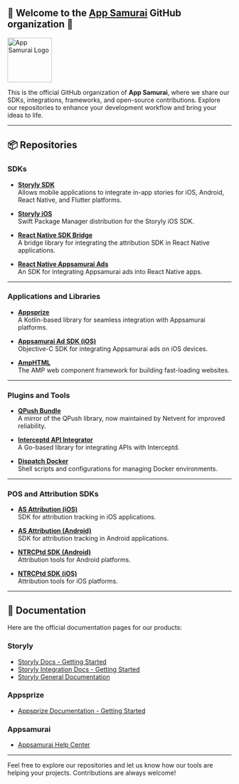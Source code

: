## 👋 Welcome to the [App Samurai](https://appsamurai.com/) GitHub organization 👋

<!-- ![App Samurai Logo]([https://avatars.githubusercontent.com/u/10113643?s=200&v=4](https://media.licdn.com/dms/image/v2/C4D0BAQHSoNLH6uuffg/company-logo_200_200/company-logo_200_200/0/1647002253184/apsamurai_logo?e=2147483647&v=beta&t=SHbKTBI9QxBstawtoaff5vuYfettYtRQA0fNZ0B8Xco)) -->
<img src="https://media.licdn.com/dms/image/v2/C4D0BAQHSoNLH6uuffg/company-logo_200_200/company-logo_200_200/0/1647002253184/apsamurai_logo?e=2147483647&v=beta&t=SHbKTBI9QxBstawtoaff5vuYfettYtRQA0fNZ0B8Xco" height="100" alt="App Samurai Logo">

This is the official GitHub organization of **App Samurai**, where we share our SDKs, integrations, frameworks, and open-source contributions. Explore our repositories to enhance your development workflow and bring your ideas to life.

---

## 📦 Repositories

### SDKs

- **[Storyly SDK](https://github.com/Netvent/storyly-sdk)**  
  Allows mobile applications to integrate in-app stories for iOS, Android, React Native, and Flutter platforms.

- **[Storyly iOS](https://github.com/Netvent/storyly-ios)**  
  Swift Package Manager distribution for the Storyly iOS SDK.

- **[React Native SDK Bridge](https://github.com/Netvent/react-native-as-attribution-sdk-bridge)**  
  A bridge library for integrating the attribution SDK in React Native applications.

- **[React Native Appsamurai Ads](https://github.com/Netvent/react-native-appsamurai-ads)**  
  An SDK for integrating Appsamurai ads into React Native apps.

---

### Applications and Libraries

- **[Appsprize](https://github.com/Netvent/appsprize)**  
  A Kotlin-based library for seamless integration with Appsamurai platforms.

- **[Appsamurai Ad SDK (iOS)](https://github.com/Netvent/appsamurai-adsdk-ios)**  
  Objective-C SDK for integrating Appsamurai ads on iOS devices.

- **[AmpHTML](https://github.com/Netvent/amphtml)**  
  The AMP web component framework for building fast-loading websites.

---

### Plugins and Tools

- **[QPush Bundle](https://github.com/Netvent/qpush-bundle)**  
  A mirror of the QPush library, now maintained by Netvent for improved reliability.

- **[Interceptd API Integrator](https://github.com/Netvent/interceptd-api-integrator)**  
  A Go-based library for integrating APIs with Interceptd.

- **[Dispatch Docker](https://github.com/Netvent/dispatch-docker)**  
  Shell scripts and configurations for managing Docker environments.

---

### POS and Attribution SDKs

- **[AS Attribution (iOS)](https://github.com/Netvent/as-attribution-ios)**  
  SDK for attribution tracking in iOS applications.

- **[AS Attribution (Android)](https://github.com/Netvent/as-attribution-android)**  
  SDK for attribution tracking in Android applications.

- **[NTRCPtd SDK (Android)](https://github.com/Netvent/ntrcptd-sdk-android)**  
  Attribution tools for Android platforms.

- **[NTRCPtd SDK (iOS)](https://github.com/Netvent/ntrcptd-sdk-ios)**  
  Attribution tools for iOS platforms.

---

## 📜 Documentation

Here are the official documentation pages for our products:

### Storyly
- [Storyly Docs - Getting Started](https://docs.developers.storyly.io/#getting-started)  
- [Storyly Integration Docs - Getting Started](https://integration.storyly.io)  
- [Storyly General Documentation](https://docs.storyly.io/)  

### Appsprize
- [Appsprize Documentation - Getting Started](https://docs.appsprize.com/docs/getting-started)

### Appsamurai
- [Appsamurai Help Center](https://help.appsamurai.com/en/)

---

Feel free to explore our repositories and let us know how our tools are helping your projects. Contributions are always welcome!

